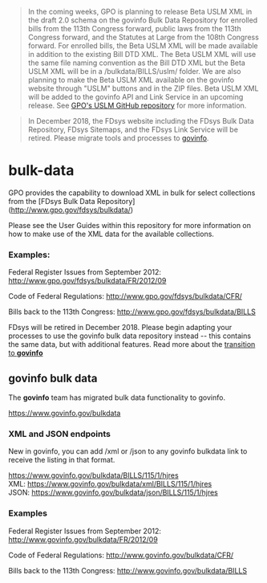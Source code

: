 >In the coming weeks, GPO is planning to release Beta USLM XML in the draft 2.0 schema on the govinfo Bulk Data Repository for enrolled bills from the 113th Congress forward, public laws from the 113th Congress forward, and the Statutes at Large from the 108th Congress forward. For enrolled bills, the Beta USLM XML will be made available in addition to the existing Bill DTD XML. The Beta USLM XML will use the same file naming convention as the Bill DTD XML but the Beta USLM XML will be in a /bulkdata/BILLS/uslm/ folder. We are also planning to make the Beta USLM XML available on the govinfo website through "USLM" buttons and in the ZIP files. Beta USLM XML will be added to the govinfo API and Link Service in an upcoming release. See [GPO's USLM GitHub repository](https://github.com/usgpo/uslm/tree/proposed) for more information. 

>In December 2018, the FDsys website including the FDsys Bulk Data Repository, FDsys Sitemaps, and the FDsys Link Service will be retired. Please migrate tools and processes to [govinfo](https://www.govinfo.gov/developers).

# bulk-data

GPO provides the capability to download XML in bulk for select collections from the [FDsys Bulk Data Repository] (http://www.gpo.gov/fdsys/bulkdata/)

Please see the User Guides within this repository for more information on how to make use of the XML data for the available collections.
 
### Examples:
 
Federal Register Issues from September 2012: http://www.gpo.gov/fdsys/bulkdata/FR/2012/09
 
Code of Federal Regulations: http://www.gpo.gov/fdsys/bulkdata/CFR/

Bills back to the 113th Congress: http://www.gpo.gov/fdsys/bulkdata/BILLS

FDsys will be retired in December 2018. Please begin adapting your processes to use the govinfo bulk data repository instead -- this contains the same data, but with additional features. Read more about the [transition to **govinfo**](https://www.govinfo.gov/about#fdsys-transition)

## govinfo bulk data
The **govinfo** team has migrated bulk data functionality to govinfo. 

https://www.govinfo.gov/bulkdata

### XML and JSON endpoints
New in govinfo, you can add /xml or /json to any govinfo bulkdata link to receive the listing in that format.

https://www.govinfo.gov/bulkdata/BILLS/115/1/hjres<br/>
XML: https://www.govinfo.gov/bulkdata/xml/BILLS/115/1/hjres<br/>
JSON: https://www.govinfo.gov/bulkdata/json/BILLS/115/1/hjres

### Examples 

Federal Register Issues from September 2012: http://www.govinfo.gov/bulkdata/FR/2012/09

Code of Federal Regulations: http://www.govinfo.gov/bulkdata/CFR/

Bills back to the 113th Congress: http://www.govinfo.gov/bulkdata/BILLS



